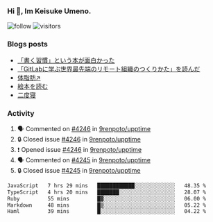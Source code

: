 ### Hi 👋, Im Keisuke Umeno.

<!--
**9renpoto/9renpoto** is a ✨ _special_ ✨ repository because its `README.md` (this file) appears on your GitHub profile.

Here are some ideas to get you started:

- 🔭 I’m currently working on ...
- 🌱 I’m currently learning ...
- 👯 I’m looking to collaborate on ...
- 🤔 I’m looking for help with ...
- 💬 Ask me about ...
- 📫 How to reach me: ...
- 😄 Pronouns: ...
- ⚡ Fun fact: ...
-->

![follow](https://img.shields.io/github/followers/9renpoto?label=Follow&style=social)
![visitors](https://komarev.com/ghpvc/?username=9renpoto&label=Profile%20views&color=0e75b6&style=flat)

### Blogs posts

<!-- BLOG-POST-LIST:START -->
- [「書く習慣」という本が面白かった](https://9renpoto.win/entry/2024/11/11/leave_a_feeling_sad)
- [「GitLabに学ぶ世界最先端のリモート組織のつくりかた」を読んだ](https://9renpoto.win/entry/2024/09/10/remote_organization)
- [体脂肪↗](https://9renpoto.win/entry/2024/08/12/gaining_fat)
- [絵本を読む](https://9renpoto.win/entry/2024/07/26/picture_book)
- [二度寝](https://9renpoto.win/entry/2024/07/18/going_back_to_sleep)
<!-- BLOG-POST-LIST:END -->

### Activity

<!--START_SECTION:activity-->
1. 🗣 Commented on [#4246](https://github.com/9renpoto/upptime/issues/4246#issuecomment-2469827680) in [9renpoto/upptime](https://github.com/9renpoto/upptime)
2. 🔒 Closed issue [#4246](https://github.com/9renpoto/upptime/issues/4246) in [9renpoto/upptime](https://github.com/9renpoto/upptime)
3. ❗ Opened issue [#4246](https://github.com/9renpoto/upptime/issues/4246) in [9renpoto/upptime](https://github.com/9renpoto/upptime)
4. 🗣 Commented on [#4245](https://github.com/9renpoto/upptime/issues/4245#issuecomment-2469787137) in [9renpoto/upptime](https://github.com/9renpoto/upptime)
5. 🔒 Closed issue [#4245](https://github.com/9renpoto/upptime/issues/4245) in [9renpoto/upptime](https://github.com/9renpoto/upptime)
<!--END_SECTION:activity-->

<!--START_SECTION:waka-->

```txt
JavaScript   7 hrs 29 mins   ████████████░░░░░░░░░░░░░   48.35 %
TypeScript   4 hrs 20 mins   ███████░░░░░░░░░░░░░░░░░░   28.07 %
Ruby         55 mins         █▓░░░░░░░░░░░░░░░░░░░░░░░   06.00 %
Markdown     48 mins         █▒░░░░░░░░░░░░░░░░░░░░░░░   05.22 %
Haml         39 mins         █░░░░░░░░░░░░░░░░░░░░░░░░   04.22 %
```

<!--END_SECTION:waka-->
